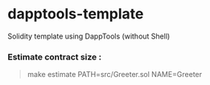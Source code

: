 # dapptools-template
Solidity template using DappTools (without Shell)

### Estimate contract size :
> make estimate PATH=src/Greeter.sol NAME=Greeter
